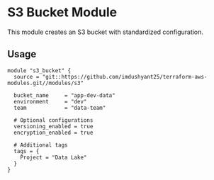 # S3 Bucket Module

This module creates an S3 bucket with standardized configuration.

## Usage

```hcl
module "s3_bucket" {
  source = "git::https://github.com/imdushyant25/terraform-aws-modules.git//modules/s3"
  
  bucket_name     = "app-dev-data"
  environment     = "dev"
  team            = "data-team"
  
  # Optional configurations
  versioning_enabled = true
  encryption_enabled = true
  
  # Additional tags
  tags = {
    Project = "Data Lake"
  }
}